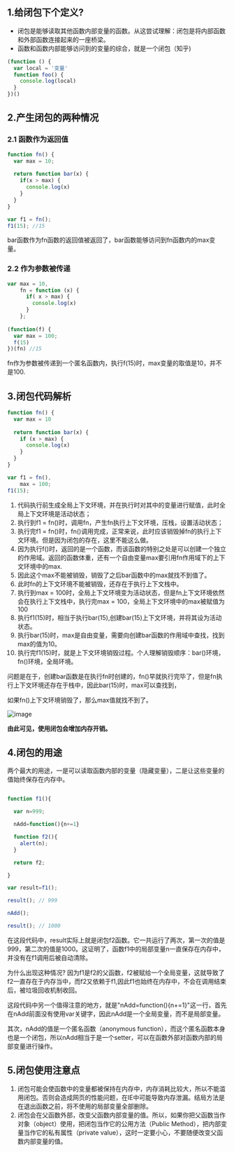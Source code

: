

## 1.给闭包下个定义?

- 闭包是能够读取其他函数内部变量的函数。从这尝试理解：闭包是将内部函数和外部函数连接起来的一座桥梁。
- 函数和函数内部能够访问到的变量的综合，就是一个闭包（知乎)


```js
(function () {
  var local = '变量'
  function foo() {
    console.log(local)
  }
})()
```

## 2.产生闭包的两种情况

### 2.1 函数作为返回值

```js
function fn() {
  var max = 10;
  
  return function bar(x) {
    if(x > max) {
      console.log(x)
    }
  }
}

var f1 = fn();
f1(15); //15
```

bar函数作为fn函数的返回值被返回了，bar函数能够访问到fn函数内的max变量。

### 2.2 作为参数被传递

```js
var max = 10,
    fn = function (x) {
      if( x > max) {
        console.log(x)
      }
    };
    
(function(f) {
  var max = 100;
  f(15)
})(fn) //15
```

fn作为参数被传递到一个匿名函数内，执行f(15)时，max变量的取值是10，并不是100.

## 3.闭包代码解析

```js
function fn() {
  var max = 10
  
  return function bar(x) {
    if (x > max) {
      console.log(x)
    }
  }
} 

var f1 = fn(),
    max = 100;  
f1(15);
```

 1. 代码执行前生成全局上下文环境，并在执行时对其中的变量进行赋值，此时全局上下文环境是活动状态；
 2. 执行到f1 = fn()时，调用fn，产生fn执行上下文环境，压栈，设置活动状态；
 3. 执行完f1 = fn()时，fn()调用完成，正常来说，此时应该销毁掉fn的执行上下文环境。但是因为闭包的存在，这里不能这么做。
 4. 因为执行f()时，返回的是一个函数，而该函数的特别之处是可以创建一个独立的作用域。返回的函数体重，还有一个自由变量max要引用fn作用域下的上下文环境中的max.
 5. 因此这个max不能被销毁，销毁了之后bar函数中的max就找不到值了。
 6. 此时fn的上下文环境不能被销毁，还存在于执行上下文栈中。
 7. 执行到max = 100时，全局上下文环境变为活动状态，但是fn上下文环境依然会在执行上下文栈中，执行完max = 100，全局上下文环境中的max被赋值为100
 8. 执行f1(15)时，相当于执行bar(15),创建bar(15)上下文环境，并将其设为活动状态。
 9. 执行bar(15)时，max是自由变量，需要向创建bar函数的作用域中查找，找到max的值为10。
 10. 执行完f1(15)时，就是上下文环境销毁过程。个人理解销毁顺序：bar()环境，fn()环境，全局环境。

问题是在于，创建bar函数是在执行fn时创建的，fn()早就执行完毕了，但是fn执行上下文环境还存在于栈中，因此bar(15)时，max可以查找到，

如果fn()上下文环境销毁了，那么max值就找不到了。

![image](https://user-images.githubusercontent.com/24636279/121115290-7f5d8280-c847-11eb-9e65-9d85508738ed.png)


**由此可见，使用闭包会增加内存开销。**

## 4.闭包的用途

两个最大的用途，一是可以读取函数内部的变量（隐藏变量），二是让这些变量的值始终保存在内存中。

```js

function f1(){

  var n=999;

  nAdd=function(){n+=1}

  function f2(){
    alert(n);
  }

  return f2;

}

var result=f1();

result(); // 999

nAdd();

result(); // 1000
```

在这段代码中，result实际上就是闭包f2函数。它一共运行了两次，第一次的值是999，第二次的值是1000。这证明了，函数f1中的局部变量n一直保存在内存中，并没有在f1调用后被自动清除。

为什么出现这种情况? 因为f1是f2的父函数，f2被赋给一个全局变量，这就导致了f2一直存在于内存当中，而f2又依赖于f1,因此f1也始终在内存中，不会在调用结束后，被垃圾回收机制收回。

这段代码中另一个值得注意的地方，就是"nAdd=function(){n+=1}"这一行，首先在nAdd前面没有使用var关键字，因此nAdd是一个全局变量，而不是局部变量。

其次，nAdd的值是一个匿名函数（anonymous function），而这个匿名函数本身也是一个闭包，所以nAdd相当于是一个setter，可以在函数外部对函数内部的局部变量进行操作。

## 5.闭包使用注意点

1. 闭包可能会使函数中的变量都被保持在内存中，内存消耗比较大，所以不能滥用闭包。否则会造成网页的性能问题，在IE中可能导致内存泄漏。结局方法是在退出函数之前，将不使用的局部变量全部删除。
2. 闭包会在父函数外部，改变父函数内部变量的值。所以，如果你把父函数当作对象（object）使用，把闭包当作它的公用方法（Public Method），把内部变量当作它的私有属性（private value），这时一定要小心，不要随便改变父函数内部变量的值。


